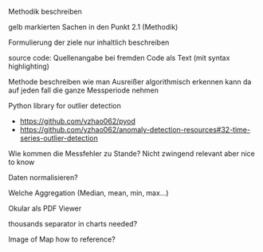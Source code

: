 Methodik beschreiben 

gelb markierten Sachen in den Punkt 2.1 (Methodik)

Formulierung der ziele nur inhaltlich beschreiben


source code:
Quellenangabe bei fremden Code
als Text (mit syntax highlighting)

Methode beschreiben wie man Ausreißer algorithmisch erkennen kann da auf jeden fall die ganze Messperiode nehmen

Python library for outlier detection
- https://github.com/yzhao062/pyod
- https://github.com/yzhao062/anomaly-detection-resources#32-time-series-outlier-detection


Wie kommen die Messfehler zu Stande? Nicht zwingend relevant aber nice to know


Daten normalisieren?

Welche Aggregation (Median, mean, min, max...) 

Okular als PDF Viewer


thousands separator in charts needed?

Image of Map how to reference?